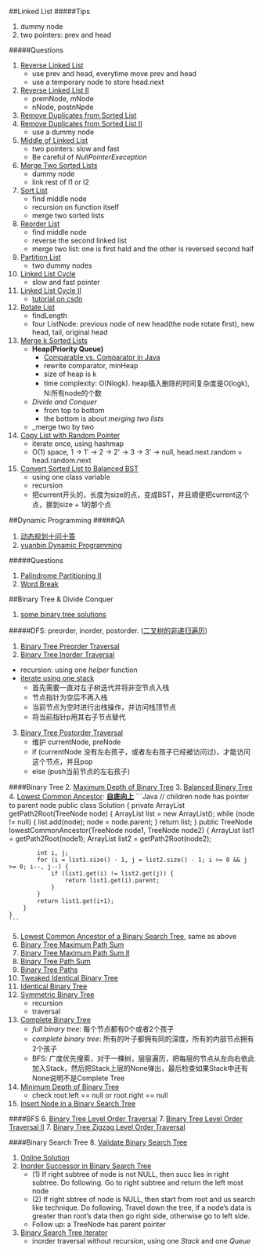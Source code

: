 ##Linked List
#####Tips
1. dummy node
2. two pointers: prev and head


#####Questions
1. [Reverse Linked List](http://www.lintcode.com/en/problem/reverse-linked-list/)
    * use prev and head, everytime move prev and head
    * use a temporary node to store head.next
2. [Reverse Linked List II](http://www.lintcode.com/en/problem/reverse-linked-list-ii/)
    * premNode, mNode
    * nNode, postnNpde
3. [Remove Duplicates from Sorted List](http://www.lintcode.com/en/problem/remove-duplicates-from-sorted-list/)
4. [Remove Duplicates from Sorted List II](http://www.lintcode.com/en/problem/remove-duplicates-from-sorted-list-ii/#)
    * use a dummy node
5. [Middle of Linked List](http://www.lintcode.com/en/problem/middle-of-linked-list/#)
    * two pointers: slow and fast
    * Be careful of _NullPointerExeception_
6. [Merge Two Sorted Lists](http://www.lintcode.com/en/problem/merge-two-sorted-lists/#)
    * dummy node
    * link rest of l1 or l2
7. [Sort List](http://www.lintcode.com/en/problem/sort-list/)
    * find middle node
    * recursion on function itself
    * merge two sorted lists
8. [Reorder List](http://www.lintcode.com/en/problem/reorder-list/#)
    * find middle node
    * reverse the second linked list
    * merge two list: one is first hald and the other is reversed second half
9. [Partition List](http://www.lintcode.com/en/problem/partition-list/#)
    * two dummy nodes
10. [Linked List Cycle](http://www.lintcode.com/en/problem/linked-list-cycle/#)
    * slow and fast pointer 
11. [Linked List Cycle II](http://www.lintcode.com/en/problem/linked-list-cycle-ii/#)
    * [tutorial on csdn](http://blog.csdn.net/kenden23/article/details/13871699)
12. [Rotate List](http://www.lintcode.com/en/problem/rotate-list/#)
    * findLength
    * four ListNode: previous node of new head(the node rotate first), new head, tail, original head
14. [Merge k Sorted Lists](http://www.lintcode.com/en/problem/merge-k-sorted-lists/#)
    * __Heap(Priority Queue)__
        - [Comparable vs. Comparator in Java](http://www.programcreek.com/2011/12/examples-to-demonstrate-comparable-vs-comparator-in-java/)
        - rewrite comparator, minHeap
        - size of heap is k
        - time complexity: O(Nlogk). heap插入删除的时间复杂度是O(logk), N:所有node的个数
    * _Divide and Conquer_
        - from top to bottom
        - the bottom is about *merging two lists*
    * _merge two by two
15. [Copy List with Random Pointer](http://www.lintcode.com/en/problem/copy-list-with-random-pointer/#)
    * iterate once, using hashmap
    * O(1) space, 1 -> 1' -> 2 -> 2' -> 3 -> 3' -> null, head.next.random = head.random.next
16. [Convert Sorted List to Balanced BST](http://www.lintcode.com/en/problem/convert-sorted-list-to-balanced-bst/#)
    * using one class variable
    * recursion
    * 把current开头的，长度为size的点，变成BST，并且顺便把current这个点，挪到size + 1的那个点

##Dynamic Programming
#####QA
1. [动态规划十问十答](http://chuansong.me/n/1543583)
2. [yuanbin Dynamic Programming](http://algorithm.yuanbin.me/zh-hans/dynamic_programming/)

#####Questions
1. [Palindrome Partitioning II](http://www.lintcode.com/en/problem/palindrome-partitioning-ii/)
2. [Word Break](http://www.lintcode.com/en/problem/word-break/)


##Binary Tree & Divide Conquer
1. [some binary tree solutions](http://ihuafan.com/%E7%AE%97%E6%B3%95/lintcode-binary-tree-summary#lintcode-467-complete-binary-tree-%E5%AE%8C%E5%85%A8%E4%BA%8C%E5%8F%89%E6%A0%91)

#####DFS: preorder, inorder, postorder. ([二叉树的非递归遍历](http://www.cnblogs.com/dolphin0520/archive/2011/08/25/2153720.html))
1. [Binary Tree Preorder Traversal](http://www.lintcode.com/en/problem/binary-tree-preorder-traversal/#)
2. [Binary Tree Inorder Traversal](http://www.lintcode.com/en/problem/binary-tree-inorder-traversal/#)
  * recursion: using one *helper* function
  * [iterate using one stack](http://algorithm.yuanbin.me/zh-hans/binary_tree/binary_tree_inorder_traversal.html)
    - 首先需要一直对左子树迭代并将非空节点入栈
    - 节点指针为空后不再入栈
    - 当前节点为空时进行出栈操作，并访问栈顶节点
    - 将当前指针p用其右子节点替代
3. [Binary Tree Postorder Traversal](http://www.lintcode.com/en/problem/binary-tree-postorder-traversal/)
    * 维护 currentNode, preNode
    * if (currentNode 没有左右孩子，或者左右孩子已经被访问过)，才能访问这个节点，并且pop
    * else (push当前节点的左右孩子)

####Binary Tree
2. [Maximum Depth of Binary Tree](http://www.lintcode.com/en/problem/maximum-depth-of-binary-tree/#)
3. [Balanced Binary Tree](http://www.lintcode.com/en/problem/balanced-binary-tree/)
4. [Lowest Common Ancestor](http://www.lintcode.com/en/problem/lowest-common-ancestor/#): **[自底向上](http://algorithm.yuanbin.me/zh-hans/binary_tree/lowest_common_ancestor.html)**
    ```Java
    // children node has pointer to parent node
    public class Solution {
    private ArrayList<TreeNode> getPath2Root(TreeNode node) {
            ArrayList<TreeNode> list = new ArrayList<TreeNode>();
            while (node != null) {
                list.add(node);
                node = node.parent;
            }
            return list;
        }
        public TreeNode lowestCommonAncestor(TreeNode node1, TreeNode node2) {
            ArrayList<TreeNode> list1 = getPath2Root(node1);
            ArrayList<TreeNode> list2 = getPath2Root(node2);
            
            int i, j;
            for (i = list1.size() - 1, j = list2.size() - 1; i >= 0 && j >= 0; i--, j--) {
                if (list1.get(i) != list2.get(j)) {
                    return list1.get(i).parent;
                }
            }
            return list1.get(i+1);
        }
    }
    ```
5. [Lowest Common Ancestor of a Binary Search Tree](https://leetcode.com/problems/lowest-common-ancestor-of-a-binary-search-tree/), same as above
4. [Binary Tree Maximum Path Sum](http://www.lintcode.com/en/problem/binary-tree-maximum-path-sum/)
5. [Binary Tree Maximum Path Sum II](http://www.lintcode.com/en/problem/binary-tree-maximum-path-sum-ii/#)
6. [Binary Tree Path Sum](http://www.lintcode.com/en/problem/binary-tree-path-sum/)
7. [Binary Tree Paths](http://www.lintcode.com/en/problem/binary-tree-paths/#)
8. [Tweaked Identical Binary Tree](http://www.lintcode.com/en/problem/tweaked-identical-binary-tree/#)
9. [Identical Binary Tree](http://www.lintcode.com/en/problem/identical-binary-tree/#)
10. [Symmetric Binary Tree](http://www.lintcode.com/en/problem/symmetric-binary-tree/#)
    * recursion
    * traversal
11. [Complete Binary Tree](http://www.lintcode.com/en/problem/complete-binary-tree/#)
    * _full binary tree_: 每个节点都有0个或者2个孩子
    * _complete binary tree_: 所有的叶子都拥有同的深度，所有的内部节点拥有 2个孩子
    * BFS: 广度优先搜索，对于一棵树，层层遍历，把每层的节点从左向右依此加入Stack，然后把Stack上层的None弹出，最后检查如果Stack中还有None说明不是Complete Tree
12. [Minimum Depth of Binary Tree](http://www.lintcode.com/en/problem/minimum-depth-of-binary-tree/#)
    * check root.left == null or root.right == null
13. [Insert Node in a Binary Search Tree](http://www.lintcode.com/en/problem/insert-node-in-a-binary-search-tree/)

####BFS
6. [Binary Tree Level Order Traversal](http://www.lintcode.com/en/problem/binary-tree-level-order-traversal/#)
7. [Binary Tree Level Order Traversal II](http://www.lintcode.com/en/problem/binary-tree-level-order-traversal-ii/#)
7. [Binary Tree Zigzag Level Order Traversal](https://leetcode.com/problems/binary-tree-zigzag-level-order-traversal/)

####Binary Search Tree
8. [Validate Binary Search Tree](http://www.lintcode.com/en/problem/validate-binary-search-tree/#)
  1. [Online Solution](http://algorithm.yuanbin.me/zh-hans/binary_search_tree/validate_binary_search_tree.html)
10. [Inorder Successor in Binary Search Tree](http://www.lintcode.com/en/problem/inorder-successor-in-binary-search-tree/)
    * (1) If right subtree of node is not NULL, then succ lies in right subtree. Do following. Go to right subtree and return the left most node
    * (2) If right sbtree of node is NULL, then start from root and us search like technique. Do following. Travel down the tree, if a node’s data is greater than root’s data then go right side, otherwise go to left side.
    * Follow up: a TreeNode has parent pointer
11. [Binary Search Tree Iterator](http://www.lintcode.com/en/problem/binary-search-tree-iterator/)
    * inorder traversal without recursion, using one _Stack_ and one _Queue_
